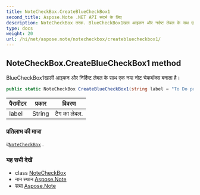 ```yaml
---
title: NoteCheckBox.CreateBlueCheckBox1
second_title: Aspose.Note .NET API संदर्भ के लिए
description: NoteCheckBox तरक. BlueCheckBox1खल आइकन और नर्दष्ट लेबल के सथ एक नय नट चेकबक्स बनत है
type: docs
weight: 20
url: /hi/net/aspose.note/notecheckbox/createbluecheckbox1/
---
```

## NoteCheckBox.CreateBlueCheckBox1 method

BlueCheckBox1खाली आइकन और निर्दिष्ट लेबल के साथ एक नया नोट चेकबॉक्स बनाता है।

```csharp
public static NoteCheckBox CreateBlueCheckBox1(string label = "To Do priority 1")
```

| पैरामीटर | प्रकार | विवरण |
| --- | --- | --- |
| label | String | टैग का लेबल. |

### प्रतिलाभ की मात्रा

द[`NoteCheckBox`](../) .

### यह सभी देखें

* class [NoteCheckBox](../)
* नाम स्थान [Aspose.Note](../../notecheckbox/)
* सभा [Aspose.Note](../../../)


